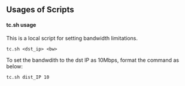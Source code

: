 ## Usages of Scripts 





#### tc.sh usage
This is a local script for setting bandwidth limitations. 

```
tc.sh <dst_ip> <bw>
```

To set the bandwdith to the dst IP as 10Mbps, format the command as below:

```
tc.sh dist_IP 10
```
